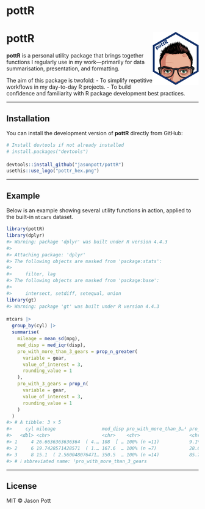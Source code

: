 
# pottR

<!-- badges: start -->

<!-- badges: end -->

# pottR <img src="man/figures/logo.png" align="right" height="139" alt="Hex logo for the pottR package. The hex contains a flat-colour image of the author's forehead, eyes, and glasses, with the R logo overlaid." />

**pottR** is a personal utility package that brings together functions I
regularly use in my work—primarily for data summarisation, presentation,
and formatting.

The aim of this package is twofold: - To simplify repetitive workflows
in my day-to-day R projects. - To build confidence and familiarity with
R package development best practices.

------------------------------------------------------------------------

## Installation

You can install the development version of **pottR** directly from
GitHub:

``` r
# Install devtools if not already installed
# install.packages("devtools")

devtools::install_github("jasonpott/pottR")
usethis::use_logo("pottr_hex.png")
```

------------------------------------------------------------------------

## Example

Below is an example showing several utility functions in action, applied
to the built-in `mtcars` dataset.

``` r
library(pottR)
library(dplyr)
#> Warning: package 'dplyr' was built under R version 4.4.3
#> 
#> Attaching package: 'dplyr'
#> The following objects are masked from 'package:stats':
#> 
#>     filter, lag
#> The following objects are masked from 'package:base':
#> 
#>     intersect, setdiff, setequal, union
library(gt)
#> Warning: package 'gt' was built under R version 4.4.3

mtcars |>
  group_by(cyl) |>
  summarise(
    mileage = mean_sd(mpg),
    med_disp = med_iqr(disp),
    pro_with_more_than_3_gears = prop_n_greater(
      variable = gear,
      value_of_interest = 3,
      rounding_value = 1
    ),
    pro_with_3_gears = prop_n(
      variable = gear,
      value_of_interest = 3,
      rounding_value = 1
    )
  )
#> # A tibble: 3 × 5
#>     cyl mileage                 med_disp pro_with_more_than_3…¹ pro_with_3_gears
#>   <dbl> <chr>                   <chr>    <chr>                  <chr>           
#> 1     4 26.6636363636364  ( 4.… 108  [ … 100% (n =11)           9.1% (n = 1)    
#> 2     6 19.7428571428571  ( 1.… 167.6  … 100% (n =7)            28.6% (n = 2)   
#> 3     8 15.1  ( 2.560048076471… 350.5  … 100% (n =14)           85.7% (n = 12)  
#> # ℹ abbreviated name: ¹​pro_with_more_than_3_gears
```

------------------------------------------------------------------------

## License

MIT © Jason Pott
